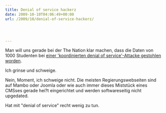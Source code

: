 ```yaml
---
title: Denial of service hackerz
date: 2009-10-10T04:06:49+00:00
url: /2009/10/denial-of-service-hackerz/




---
```

Man will uns gerade bei der The Nation klar machen, dass die Daten von 1000 Studenten bei [einer 'koordinierten denial of service'-Attacke gestohlen worden][1].

Ich grinse und schweige.

Nein, Moment, ich schweige nicht. Die meisten Regierungswebseiten sind auf Mambo oder Joomla oder wie auch immer dieses Miststück eines <span class="caps">CMS</span>ses gerade hei?t eingerichtet und werden softwareseitig nicht upgedated.

Hat mit "denial of service" recht wenig zu tun.

 [1]: http://www.nationmultimedia.com/2009/10/11/national/national_30114202.php
